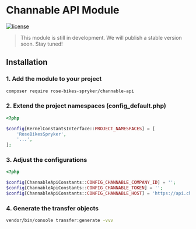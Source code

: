 # Channable API Module

[![license](https://img.shields.io/github/license/mashape/apistatus.svg)](https://packagist.org/packages/rose-bikes-spryker/channable-api)

> This module is still in development. We will publish a stable version soon. Stay tuned!

## Installation

### 1. Add the module to your project

```bash
composer require rose-bikes-spryker/channable-api
```

### 2. Extend the project namespaces (config_default.php)

```php
<?php

$config[KernelConstantsInterface::PROJECT_NAMESPACES] = [
    'RoseBikesSpryker',
    '...',
];
```

### 3. Adjust the configurations

```php
<?php

$config[ChannableApiConstants::CONFIG_CHANNABLE_COMPANY_ID] = '';
$config[ChannableApiConstants::CONFIG_CHANNABLE_TOKEN] = '';
$config[ChannableApiConstants::CONFIG_CHANNABLE_HOST] = 'https://api.channable.com/v1';
```

### 4. Generate the transfer objects

```bash
vendor/bin/console transfer:generate -vvv
```

